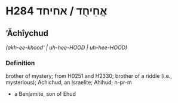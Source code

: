 # H284 אֲחִיחֻד / אחיחד

## ʼĂchîychud

_(akh-ee-khood' | uh-hee-HOOD | uh-hee-HOOD)_

### Definition

brother of mystery; from H0251 and H2330; brother of a riddle (i.e., mysterious); Achichud, an Israelite; Ahihud; n-pr-m

- a Benjamite, son of Ehud
